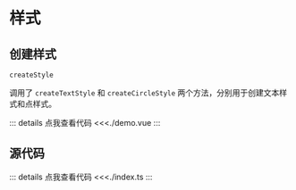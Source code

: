 # 样式

## 创建样式

`createStyle`

调用了 `createTextStyle` 和 `createCircleStyle` 两个方法，分别用于创建文本样式和点样式。

<script lang="ts" setup>
import Demo from './demo.vue';
</script>

<ClientOnly>
<Demo />
</ClientOnly>

::: details 点我查看代码
<<<./demo.vue
:::

## 源代码

::: details 点我查看代码
<<<./index.ts
:::
